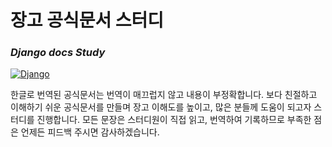 # 장고 공식문서 스터디
### _Django docs Study_

[![Django](https://i.ibb.co/HgsZbdB/django.png)](https://docs.djangoproject.com/en/4.2/)

한글로 번역된 공식문서는 번역이 매끄럽지 않고 내용이 부정확합니다. 보다 친절하고 이해하기 쉬운 공식문서를 만들며 장고 이해도를 높이고, 많은 분들께 도움이 되고자 스터디를 진행합니다.
모든 문장은 스터디원이 직접 읽고, 번역하여 기록하므로 부족한 점은 언제든 피드백 주시면 감사하겠습니다.
